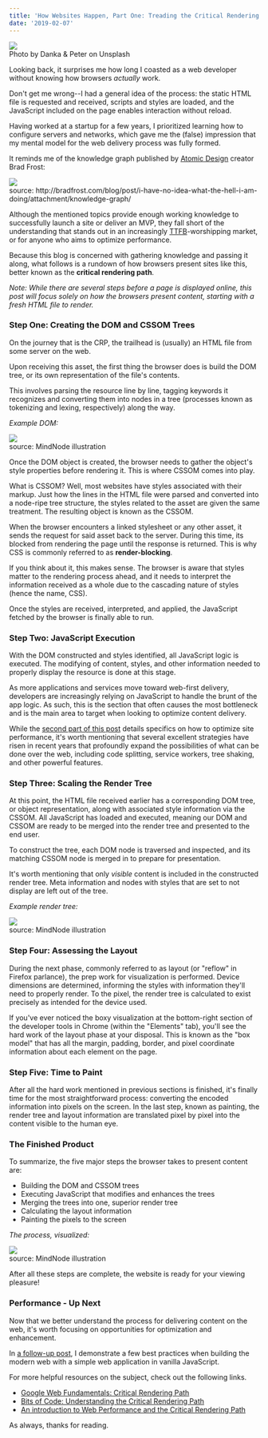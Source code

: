 ```yaml
---
title: 'How Websites Happen, Part One: Treading the Critical Rendering Path'
date: '2019-02-07'
---
```


<div id="img-container">
<img id="knowledge-img" src="./images/road.jpg">
<div class="src-container"><span class="source">Photo by Danka & Peter on Unsplash</span></div>
</div>

Looking back, it surprises me how long I coasted as a web developer without knowing how browsers _actually_ work.

Don't get me wrong--I had a general idea of the process: the static HTML file is requested and received, scripts and styles are loaded, and the JavaScript included on the page enables interaction without reload.

Having worked at a startup for a few years, I prioritized learning how to configure servers and networks, which gave me the (false) impression that my mental model for the web delivery process was fully formed.

It reminds me of the knowledge graph published by <a href="http://bradfrost.com/blog/post/atomic-web-design/" target="_blank">Atomic Design</a> creator Brad Frost:

<div id="img-container">
<img id="knowledge-img" src="./images/frost-knowledge.jpg">
<div class="src-container"><span class="source">source: http://bradfrost.com/blog/post/i-have-no-idea-what-the-hell-i-am-doing/attachment/knowledge-graph/</span></div>
</div>

Although the mentioned topics provide enough working knowledge to successfully launch a site or deliver an MVP, they fall short of the understanding that stands out in an increasingly <a href="https://en.wikipedia.org/wiki/Time_to_first_byte" target="_blank">TTFB</a>-worshipping market, or for anyone who aims to optimize performance.

Because this blog is concerned with gathering knowledge and passing it along, what follows is a rundown of how browsers present sites like this, better known as the <b>critical rendering path</b>.

_Note: While there are several steps before a page is displayed online, this post will focus solely on how the browsers present content, starting with a fresh HTML file to render._

### Step One: Creating the DOM and CSSOM Trees

On the journey that is the CRP, the trailhead is (usually) an HTML file from some server on the web.

Upon receiving this asset, the first thing the browser does is build the DOM tree, or its own representation of the file's contents.

This involves parsing the resource line by line, tagging keywords it recognizes and converting them into nodes in a tree (processes known as tokenizing and lexing, respectively) along the way.

_Example DOM:_

<div id="img-container">
<img id="dom-img" src="./images/example-doc.png">
<div class="src-container"><span class="source">source: MindNode illustration</span></div>
</div>

Once the DOM object is created, the browser needs to gather the object's style properties before rendering it. This is where CSSOM comes into play.

What is CSSOM? Well, most websites have styles associated with their markup. Just how the lines in the HTML file were parsed and converted into a node-ripe tree structure, the styles related to the asset are given the same treatment. The resulting object is known as the CSSOM.

When the browser encounters a linked stylesheet or any other asset, it sends the request for said asset back to the server. During this time, its blocked from rendering the page until the response is returned. This is why CSS is commonly referred to as <b>render-blocking</b>.

If you think about it, this makes sense. The browser is aware that styles matter to the rendering process ahead, and it needs to interpret the information received as a whole due to the cascading nature of styles (hence the name, CSS).

Once the styles are received, interpreted, and applied, the JavaScript fetched by the browser is finally able to run.

### Step Two: JavaScript Execution

With the DOM constructed and styles identified, all JavaScript logic is executed. The modifying of content, styles, and other information needed to properly display the resource is done at this stage.

As more applications and services move toward web-first delivery, developers are increasingly relying on JavaScript to handle the brunt of the app logic. As such, this is the section that often causes the most bottleneck and is the main area to target when looking to optimize content delivery.

While the <a href="/06-optimizing-site-performance">second part of this post</a> details specifics on how to optimize site performance, it's worth mentioning that several excellent strategies have risen in recent years that profoundly expand the possibilities of what can be done over the web, including code splitting, service workers, tree shaking, and other powerful features.

### Step Three: Scaling the Render Tree

At this point, the HTML file received earlier has a corresponding DOM tree, or object representation, along with associated style information via the CSSOM. All JavaScript has loaded and executed, meaning our DOM and CSSOM are ready to be merged into the render tree and presented to the end user.

To construct the tree, each DOM node is traversed and inspected, and its matching CSSOM node is merged in to prepare for presentation.

It's worth mentioning that only _visible_ content is included in the constructed render tree. Meta information and nodes with styles that are set to not display are left out of the tree.

_Example render tree:_

<div id="img-container">
<img id="render-img" src="./images/render-example.png">
<div class="src-container"><span class="source">source: MindNode illustration</span></div>
</div>

### Step Four: Assessing the Layout

During the next phase, commonly referred to as layout (or "reflow" in Firefox parlance), the prep work for visualization is performed. Device dimensions are determined, informing the styles with information they'll need to properly render. To the pixel, the render tree is calculated to exist precisely as intended for the device used.

If you've ever noticed the boxy visualization at the bottom-right section of the developer tools in Chrome (within the "Elements" tab), you'll see the hard work of the layout phase at your disposal. This is known as the "box model" that has all the margin, padding, border, and pixel coordinate information about each element on the page.

### Step Five: Time to Paint

After all the hard work mentioned in previous sections is finished, it's finally time for the most straightforward process: converting the encoded information into pixels on the screen. In the last step, known as painting, the render tree and layout information are translated pixel by pixel into the content visible to the human eye.

### The Finished Product

To summarize, the five major steps the browser takes to present content are:

- Building the DOM and CSSOM trees
- Executing JavaScript that modifies and enhances the trees
- Merging the trees into one, superior render tree
- Calculating the layout information
- Painting the pixels to the screen

_The process, visualized:_

<div id="img-container">
<img id="crp-img" src="./images/crp-summary.png">
<div class="src-container"><span class="source">source: MindNode illustration</span></div>
</div>

After all these steps are complete, the website is ready for your viewing pleasure!

### Performance - Up Next

Now that we better understand the process for delivering content on the web, it's worth focusing on opportunities for optimization and enhancement.

In <a href="/06-optimizing-site-performance">a follow-up post</a>, I demonstrate a few best practices when building the modern web with a simple web application in vanilla JavaScript.

For more helpful resources on the subject, check out the following links.

- <a href="https://developers.google.com/web/fundamentals/performance/critical-rendering-path/" target="_blank">Google Web Fundamentals: Critical Rendering Path</a>
- <a href="https://bitsofco.de/understanding-the-critical-rendering-path/" target="_blank">Bits of Code: Understanding the Critical Rendering Path</a>
- <a href="https://medium.freecodecamp.org/an-introduction-to-web-performance-and-the-critical-rendering-path-ce1fb5029494" target="_blank">An introduction to Web Performance and the Critical Rendering Path</a>

As always, thanks for reading.
